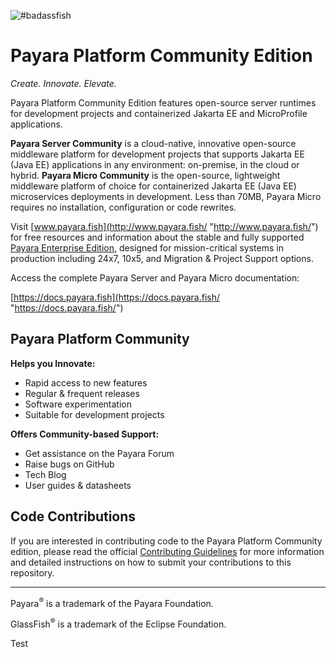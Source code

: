 ![#badassfish](payara-logo-blue.png)

# Payara Platform Community Edition

*Create. Innovate. Elevate.*

Payara Platform Community Edition features open-source server runtimes for development projects and containerized Jakarta&nbsp;EE and MicroProfile applications.

**Payara Server Community** is a cloud-native, innovative open-source middleware platform for development projects that supports Jakarta&nbsp;EE (Java&nbsp;EE) applications in any environment: on-premise, in the cloud or hybrid.
**Payara Micro Community** is the open-source, lightweight middleware platform of choice for containerized Jakarta&nbsp;EE (Java&nbsp;EE) microservices deployments in development. Less than 70MB, Payara Micro requires no installation, configuration or code rewrites.

Visit [www.payara.fish](http://www.payara.fish/ "http://www.payara.fish/") for free resources and information about the stable and fully supported [Payara Enterprise Edition](https://www.payara.fish/enterprise/ "https://www.payara.fish/enterprise/"), designed for mission-critical systems in production including 24x7, 10x5, and Migration&nbsp;&&nbsp;Project Support options.

Access the complete Payara&nbsp;Server and Payara&nbsp;Micro documentation:

[https://docs.payara.fish](https://docs.payara.fish/ "https://docs.payara.fish/")

## Payara Platform Community

**Helps you Innovate:**

-   Rapid access to new features
-   Regular & frequent releases
-   Software experimentation
-   Suitable for development projects

**Offers Community-based Support:**

-   Get assistance on the Payara Forum
-   Raise bugs on GitHub
-   Tech Blog
-   User guides & datasheets

## Code Contributions

If you are interested in contributing code to the Payara Platform Community edition, please read the official [Contributing Guidelines](https://github.com/payara/Payara/blob/master/.github/CONTRIBUTING.md) for more information and detailed instructions on how to submit your contributions to this repository.

----------------------

Payara<sup>&reg;</sup> is a trademark of the Payara Foundation.

GlassFish<sup>&reg;</sup> is a trademark of the Eclipse Foundation.

Test
